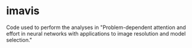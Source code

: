 # imavis
Code used to perform the analyses in "Problem-dependent attention and effort in neural networks with applications to image resolution and model selection."
